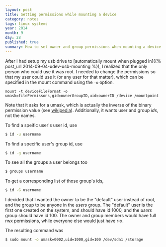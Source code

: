 ```yaml
---
layout: post
title: Setting permissions while mounting a device
category: notes
tags: linux systems
year: 2014
month: 9
day: 28
published: true
summary: How to set owner and group permissions when mounting a device
---
```

After I had setup my usb drive to [automatically mount when plugged in]({% post_url 2014-09-04-udev-usb-mounting %}), I realized that the only person who could use it was root. 
I needed to change the permissions so that my user could use it (or any user for that matter), which can be specified in the mount command using the ``-o`` option.

```
mount -t deviceFileFormat -o umask=filePermissons,gid=ownerGroupID,uid=ownerID /device /mountpoint
```

Note that it asks for a umask, which is actually the inverse of the binary permission value (see [wikipedia](http://en.wikipedia.org/wiki/Umask)).
Additionally, it wants user and group _ids_, not the names. 

To find a speific user's user id, use

```bash
$ id -u username
```

To find a specific user's group id, use

```bash
$ id -g username
```

To see all the groups a user belongs too

```bash
$ groups username
```

To get a corresponding list of those group's ids,

```bash
$ id -G username
```

I decided that I wanted the owner to be the "default" user instead of root, and the group to be anyone in the _users_ group.
The "default" user is the first one created on the system, and should have id 1000, and the _users_ group should have id 100.
The owner and group members would have full rwx permissions, while everyone else would just have r-x.

The resulting command was

```bash
$ sudo mount -o umask=0002,uid=1000,gid=100 /dev/sda1 /storage
```


